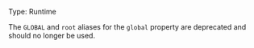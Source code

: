 
Type: Runtime

The `GLOBAL` and `root` aliases for the `global` property are deprecated
and should no longer be used.

<a id="DEP0017"></a>
